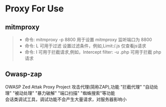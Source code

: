 # Proxy For Use

## mitmproxy

> - 命令: mitmproxy -p 8800 用于设置  mitmproxy 监听端口为 8800  
> - 命令: L 可用于过滤 设置过滤条件，例如,Limit:/.js 仅查看js请求   
> - 命令: I 可用于拦截请求,例如，Intercept filter: -u \.php 可用于拦截 php 请求  

## Owasp-zap  
OWASP Zed Attak Proxy Project 攻击代理(简称ZAP),功能  "拦截代理"  "自动处理"  "被动处理"  "暴力破解"  "端口扫描"  "蜘蛛搜索"等功能  
会话类调试工具，调试功能不会产生大量请求，对服务器影响小












